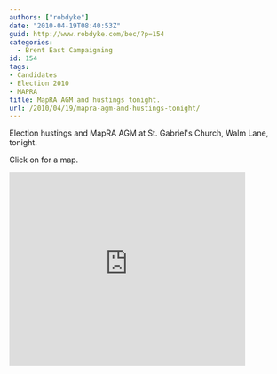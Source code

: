```yaml
---
authors: ["robdyke"]
date: "2010-04-19T08:40:53Z"
guid: http://www.robdyke.com/bec/?p=154
categories:
  - Brent East Campaigning
id: 154
tags:
- Candidates
- Election 2010
- MAPRA
title: MapRA AGM and hustings tonight.
url: /2010/04/19/mapra-agm-and-hustings-tonight/
---
```

Election hustings and MapRA AGM at St. Gabriel's Church, Walm Lane, tonight.

Click on for a map.

<!--more-->

<iframe width="425" scrolling="no" height="350" frameborder="0" marginheight="0" marginwidth="0" src="http://maps.google.co.uk/maps?f=q&#038;source=embed&#038;hl=en&#038;geocode=&#038;q=nw2+3bs&#038;sll=53.800651,-4.064941&#038;sspn=18.178919,43.461914&#038;ie=UTF8&#038;hq=&#038;hnear=London+NW2+3BS,+United+Kingdom&#038;ll=51.551949,-0.211431&#038;spn=0.001164,0.002653&#038;z=19&#038;layer=c&#038;cbll=51.552641,-0.218426&#038;panoid=5fSsqWuM4ez-9KjgWwQ-gA&#038;cbp=12,151.65,,0,4.63&#038;output=svembed" />
  
<small><a style="color: #0000ff; text-align: left" href="http://maps.google.co.uk/maps?f=q&#038;source=embed&#038;hl=en&#038;geocode=&#038;q=nw2+3bs&#038;sll=53.800651,-4.064941&#038;sspn=18.178919,43.461914&#038;ie=UTF8&#038;hq=&#038;hnear=London+NW2+3BS,+United+Kingdom&#038;ll=51.551949,-0.211431&#038;spn=0.001164,0.002653&#038;z=19&#038;layer=c&#038;cbll=51.552641,-0.218426&#038;panoid=5fSsqWuM4ez-9KjgWwQ-gA&#038;cbp=12,151.65,,0,4.63">View Larger Map</a></small>
